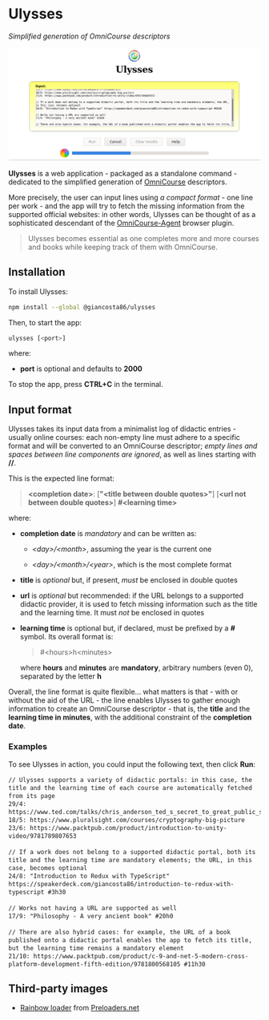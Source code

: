 # Ulysses

_Simplified generation of OmniCourse descriptors_

![Main screen](screenshots/main.png)

**Ulysses** is a web application - packaged as a standalone command - dedicated to the simplified generation of [OmniCourse](https://github.com/giancosta86/OmniCourse) descriptors.

More precisely, the user can input lines using _a compact format_ - one line per work - and the app will try to fetch the missing information from the supported official websites: in other words, Ulysses can be thought of as a sophisticated descendant of the [OmniCourse-Agent](https://github.com/giancosta86/OmniCourse-Agent) browser plugin.

> Ulysses becomes essential as one completes more and more courses and books while keeping track of them with OmniCourse.

## Installation

To install Ulysses:

```bash
npm install --global @giancosta86/ulysses
```

Then, to start the app:

```bash
ulysses [<port>]
```

where:

- **port** is optional and defaults to **2000**

To stop the app, press **CTRL+C** in the terminal.

## Input format

Ulysses takes its input data from a minimalist log of didactic entries - usually online courses: each non-empty line must adhere to a specific format and will be converted to an OmniCourse descriptor; _empty lines and spaces between line components are ignored_, as well as lines starting with **//**.

This is the expected line format:

> **\<completion date>**: [**"\<title between double quotes>"**] [**\<url not between double quotes>**] **\#\<learning time>**

where:

- **completion date** is _mandatory_ and can be written as:

  - _\<day>/\<month>_, assuming the year is the current one

  - _\<day>/\<month>/\<year>_, which is the most complete format

- **title** is _optional_ but, if present, _must_ be enclosed in double quotes

- **url** is _optional_ but recommended: if the URL belongs to a supported didactic provider, it is used to fetch missing information such as the title and the learning time. It must _not_ be enclosed in quotes

- **learning time** is optional but, if declared, must be prefixed by a **\#** symbol. Its overall format is:

  > \#\<hours>h\<minutes>

  where **hours** and **minutes** are **mandatory**, arbitrary numbers (even 0), separated by the letter **h**

Overall, the line format is quite flexible... what matters is that - with or without the aid of the URL - the line enables Ulysses to gather enough information to create an OmniCourse descriptor - that is, the **title** and the **learning time in minutes**, with the additional constraint of the **completion date**.

### Examples

To see Ulysses in action, you could input the following text, then click **Run**:

```
// Ulysses supports a variety of didactic portals: in this case, the title and the learning time of each course are automatically fetched from its page
29/4: https://www.ted.com/talks/chris_anderson_ted_s_secret_to_great_public_speaking
18/5: https://www.pluralsight.com/courses/cryptography-big-picture
23/6: https://www.packtpub.com/product/introduction-to-unity-video/9781789807653

// If a work does not belong to a supported didactic portal, both its title and the learning time are mandatory elements; the URL, in this case, becomes optional
24/8: "Introduction to Redux with TypeScript" https://speakerdeck.com/giancosta86/introduction-to-redux-with-typescript #3h30

// Works not having a URL are supported as well
17/9: "Philosophy - A very ancient book" #20h0

// There are also hybrid cases: for example, the URL of a book published onto a didactic portal enables the app to fetch its title, but the learning time remains a mandatory element
21/10: https://www.packtpub.com/product/c-9-and-net-5-modern-cross-platform-development-fifth-edition/9781800568105 #11h30
```

## Third-party images

- [Rainbow loader](https://icons8.com/preloaders/en/circular/rainbow/) from [Preloaders.net](https://icons8.com/preloaders/)
